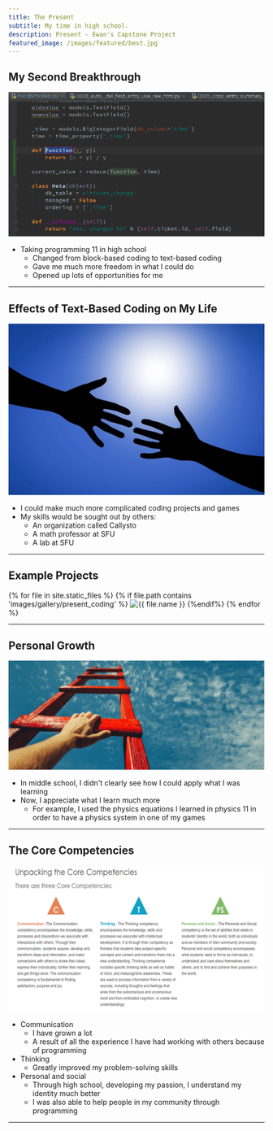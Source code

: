 ```yaml
---
title: The Present
subtitle: My time in high school.
description: Present - Ewan's Capstone Project
featured_image: /images/featured/best.jpg
---
```


## My Second Breakthrough

<img src="/images/pages/intro_python.png" alt="Basic Python Coding" class="page_image">

* Taking programming 11 in high school
  * Changed from block-based coding to text-based coding
  * Gave me much more freedom in what I could do
  * Opened up lots of opportunities for me

---

## Effects of Text-Based Coding on My Life

<img src="/images/pages/reaching_out.jpg" alt="Hands Reaching Out" class="page_image">

* I could make much more complicated coding projects and games
* My skills would be sought out by others:
  * An organization called Callysto
  * A math professor at SFU
  * A lab at SFU

---

## Example Projects

<div class="gallery" data-columns="3">
  {% for file in site.static_files %}
  {% if file.path contains 'images/gallery/present_coding' %}
  <img src="{{ file.path }}" alt="{{ file.name }}">
  {%endif%}
  {% endfor %}
</div>

---

## Personal Growth

<img src="/images/pages/personal_growth.png" alt="Personal Growth" class="page_image">

* In middle school, I didn't clearly see how I could apply what I was learning
* Now, I appreciate what I learn much more
  * For example, I used the physics equations I learned in physics 11 in order to have a physics system in one of my games

---

## The Core Competencies

<img src="/images/pages/core_competencies.png" alt="Core Competencies" class="page_image">

* Communication
  * I have grown a lot
  * A result of all the experience I have had working with others because of programming
* Thinking
  * Greatly improved my problem-solving skills
* Personal and social
  * Through high school, developing my passion, I understand my identity much better
  * I was also able to help people in my community through programming

---
